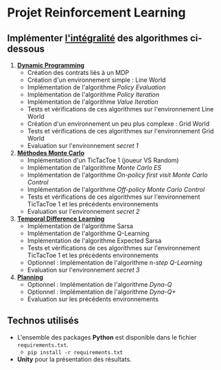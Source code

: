 # Projet Reinforcement Learning

## Implémenter <u>l'intégralité</u> des algorithmes ci-dessous
1. <u>**Dynamic Programming**</u>
   - Création des contrats liés à un MDP
   - Création d'un environnement simple : Line World
   - Implémentation de l'algorithme *Policy Evaluation*
   - Implémentation de l'algorithme *Policy Iteration*
   - Implémentation de l'algorithme *Value Iteration*
   - Tests et vérifications de ces algorithmes sur l'environnement Line World
   - Création d'un environnement un peu plus complexe : Grid World
   - Tests et vérifications de ces algorithmes sur l'environnement Grid World
   - Evaluation sur l'environnement *secret 1*
2. <u>**Méthodes Monte Carlo**</u>
   - Implémentation d'un TicTacToe 1 (joueur VS Random)
   - Implémentation de l'algorithme *Monte Carlo ES*
   - Implémentation de l'algorithme *On-policy first visit Monte Carlo Control*
   - Implémentation de l'algorithme *Off-policy Monte Carlo Control*
   - Tests et vérifications de ces algorithmes sur l'environnement TicTacToe 1 et les précédents
environnements
   - Evaluation sur l'environnement *secret 2*
3. <u>**Temporal Difference Learning**</u>
   - Implémentation de l'algorithme Sarsa
   - Implémentation de l'algorithme Q-Learning
   - Implémentation de l'algorithme Expected Sarsa
   - Tests et vérifications de ces algorithmes sur l'environnement TicTacToe 1 et les précédents
environnements
   - Optionnel : Implémentation de l'algorithme *n-step Q-Learning*
   - Evaluation sur l'environnement *secret 3*
4. <u>**Planning**</u>
   - Optionnel : Implémentation de l'algorithme *Dyna-Q*
   - Optionnel : Implémentation de l'algorithme *Dyna-Q+*
   - Evaluation sur les précédents environnements

## Technos utilisés
- L'ensemble des packages **Python** est disponible dans le fichier `requirements.txt`.
  - `pip install -r requirements.txt` 
- **Unity** pour la présentation des résultats.